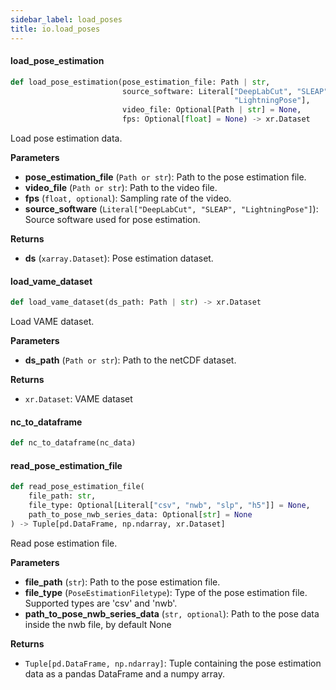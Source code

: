 ```yaml
---
sidebar_label: load_poses
title: io.load_poses
---
```


#### load\_pose\_estimation

```python
def load_pose_estimation(pose_estimation_file: Path | str,
                         source_software: Literal["DeepLabCut", "SLEAP",
                                                  "LightningPose"],
                         video_file: Optional[Path | str] = None,
                         fps: Optional[float] = None) -> xr.Dataset
```

Load pose estimation data.

**Parameters**

* **pose_estimation_file** (`Path or str`): Path to the pose estimation file.
* **video_file** (`Path or str`): Path to the video file.
* **fps** (`float, optional`): Sampling rate of the video.
* **source_software** (`Literal["DeepLabCut", "SLEAP", "LightningPose"]`): Source software used for pose estimation.

**Returns**

* **ds** (`xarray.Dataset`): Pose estimation dataset.

#### load\_vame\_dataset

```python
def load_vame_dataset(ds_path: Path | str) -> xr.Dataset
```

Load VAME dataset.

**Parameters**

* **ds_path** (`Path or str`): Path to the netCDF dataset.

**Returns**

* `xr.Dataset`: VAME dataset

#### nc\_to\_dataframe

```python
def nc_to_dataframe(nc_data)
```

#### read\_pose\_estimation\_file

```python
def read_pose_estimation_file(
    file_path: str,
    file_type: Optional[Literal["csv", "nwb", "slp", "h5"]] = None,
    path_to_pose_nwb_series_data: Optional[str] = None
) -> Tuple[pd.DataFrame, np.ndarray, xr.Dataset]
```

Read pose estimation file.

**Parameters**

* **file_path** (`str`): Path to the pose estimation file.
* **file_type** (`PoseEstimationFiletype`): Type of the pose estimation file. Supported types are &#x27;csv&#x27; and &#x27;nwb&#x27;.
* **path_to_pose_nwb_series_data** (`str, optional`): Path to the pose data inside the nwb file, by default None

**Returns**

* `Tuple[pd.DataFrame, np.ndarray]`: Tuple containing the pose estimation data as a pandas DataFrame and a numpy array.

